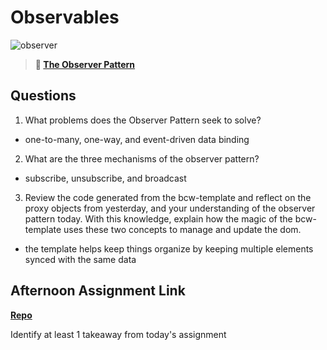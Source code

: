 # Observables

![observer](https://bcw.blob.core.windows.net/public/img/journals/8014045611652045)

> **📖 [The Observer Pattern](https://codeworksacademy.com/fs-student-guide/resources/wk3/04-Observer-Pattern)**

## Questions

1. What problems does the Observer Pattern seek to solve?

- one-to-many, one-way, and event-driven data binding

2. What are the three mechanisms of the observer pattern?

- subscribe, unsubscribe, and broadcast

3. Review the code generated from the bcw-template and reflect on the proxy objects from yesterday, and your understanding of the observer pattern today. With this knowledge, explain how the magic of the bcw-template uses these two concepts to manage and update the dom.

- the template helps keep things organize by keeping multiple elements synced with the same data

## Afternoon Assignment Link

**[Repo](https://github.com/ZachCoop/Rain-Money)**

Identify at least 1 takeaway from today's assignment
